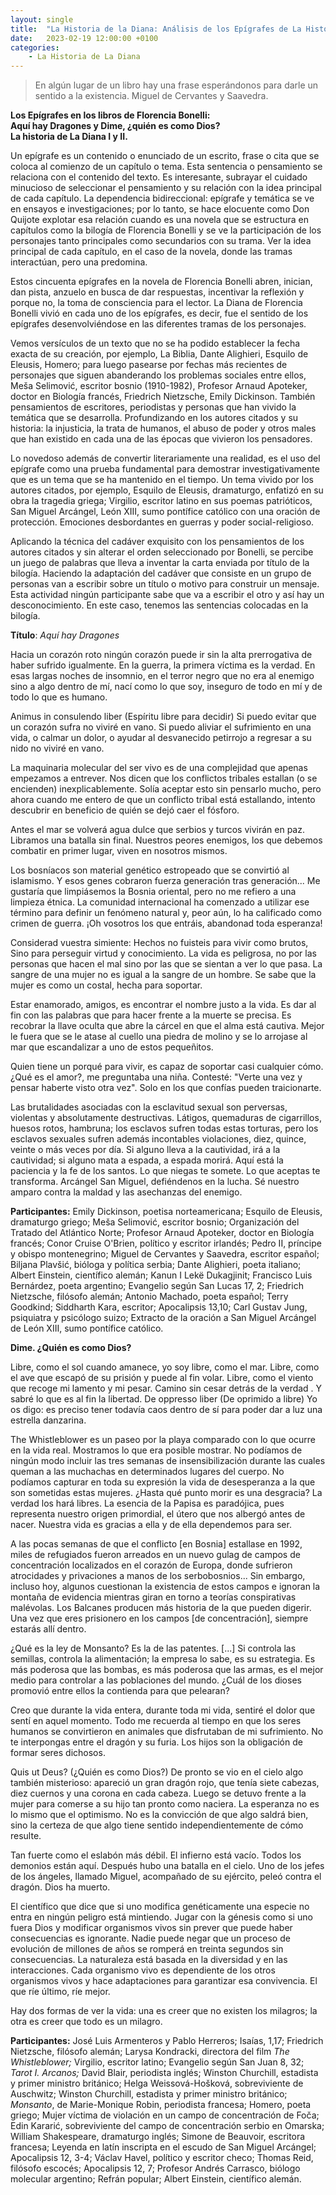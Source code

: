 ```yaml
---
layout: single
title:  "La Historia de la Diana: Análisis de los Epígrafes de La Historia de La Diana I y II"
date:   2023-02-19 12:00:00 +0100
categories: 
    - La Historia de La Diana
---
```

>En algún lugar de un libro hay una frase esperándonos para darle un sentido a la existencia. Miguel de Cervantes y Saavedra.

**Los Epígrafes en los libros de Florencia Bonelli:**  
**Aquí hay Dragones y Dime, ¿quién es como Dios?**  
**La historia de La Diana I y II.**  

Un epígrafe es un contenido o enunciado de un escrito, frase o cita que
se coloca al comienzo de un capítulo o tema. Esta sentencia o
pensamiento se relaciona con el contenido del texto. Es interesante,
subrayar el cuidado minucioso de seleccionar el pensamiento y su
relación con la idea principal de cada capítulo. La dependencia
bidireccional: epígrafe y temática se ve en ensayos e investigaciones;
por lo tanto, se hace elocuente como Don Quijote explotar esa relación
cuando es una novela que se estructura en capítulos como la bilogía de
Florencia Bonelli y se ve la participación de los personajes tanto
principales como secundarios con su trama. Ver la idea principal de cada
capítulo, en el caso de la novela, donde las tramas interactúan, pero
una predomina.

Estos cincuenta epígrafes en la novela de Florencia Bonelli abren,
inician, dan pista, anzuelo en busca de dar respuestas, incentivar la
reflexión y porque no, la toma de consciencia para el lector. La Diana
de Florencia Bonelli vivió en cada uno de los epígrafes, es decir, fue
el sentido de los epígrafes desenvolviéndose en las diferentes tramas de
los personajes.

Vemos versículos de un texto que no se ha podido establecer la fecha
exacta de su creación, por ejemplo, La Biblia, Dante Alighieri, Esquilo
de Eleusis, Homero; para luego pasearse por fechas más recientes de
personajes que siguen abanderando los problemas sociales entre ellos,
Meša Selimović, escritor bosnio (1910-1982), Profesor Arnaud Apoteker,
doctor en Biología francés, Friedrich Nietzsche, Emily Dickinson.
También pensamientos de escritores, periodistas y personas que han
vivido la temática que se desarrolla. Profundizando en los autores
citados y su historia: la injusticia, la trata de humanos, el abuso de
poder y otros males que han existido en cada una de las épocas que
vivieron los pensadores.

Lo novedoso además de convertir literariamente una realidad, es el uso
del epígrafe como una prueba fundamental para demostrar
investigativamente que es un tema que se ha mantenido en el tiempo. Un
tema vivido por los autores citados, por ejemplo, Esquilo de Eleusis,
dramaturgo, enfatizó en su obra la tragedia griega; Virgilio, escritor
latino en sus poemas patrióticos, San Miguel Arcángel, León XIII, sumo
pontífice católico con una oración de protección. Emociones desbordantes
en guerras y poder social-religioso.

Aplicando la técnica del cadáver exquisito con los pensamientos de los
autores citados y sin alterar el orden seleccionado por Bonelli, se
percibe un juego de palabras que lleva a inventar la carta enviada por
título de la bilogía. Haciendo la adaptación del cadáver que consiste en
un grupo de personas van a escribir sobre un título o motivo para
construir un mensaje. Esta actividad ningún participante sabe que va a
escribir el otro y así hay un desconocimiento. En este caso, tenemos las
sentencias colocadas en la bilogía.

**Título**: *Aquí hay Dragones*

Hacia un corazón roto ningún corazón puede ir sin la alta prerrogativa
de haber sufrido igualmente. En la guerra, la primera víctima es la
verdad. En esas largas noches de insomnio, en el terror negro que no era
al enemigo sino a algo dentro de mí, nací como lo que soy, inseguro de
todo en mí y de todo lo que es humano.

Animus in consulendo liber (Espíritu libre para decidir) Si puedo
evitar que un corazón sufra no viviré en vano. Si puedo aliviar el
sufrimiento en una vida, o calmar un dolor, o ayudar al desvanecido
petirrojo a regresar a su nido no viviré en vano.

La maquinaria molecular del ser vivo es de una complejidad que apenas
empezamos a entrever. Nos dicen que los conflictos tribales estallan (o
se encienden) inexplicablemente. Solía aceptar esto sin pensarlo mucho,
pero ahora cuando me entero de que un conflicto tribal está estallando,
intento descubrir en beneficio de quién se dejó caer el fósforo.

Antes el mar se volverá agua dulce que serbios y turcos vivirán en paz.
Libramos una batalla sin final. Nuestros peores enemigos, los que
debemos combatir en primer lugar, viven en nosotros mismos.

Los bosníacos son material genético estropeado que se convirtió al
islamismo. Y esos genes cobraron fuerza generación tras generación... Me
gustaría que limpiásemos la Bosnia oriental, pero no me refiero a una
limpieza étnica. La comunidad internacional ha comenzado a utilizar ese
término para definir un fenómeno natural y, peor aún, lo ha calificado
como crimen de guerra. ¡Oh vosotros los que entráis, abandonad toda
esperanza!

Considerad vuestra simiente: Hechos no fuisteis para vivir como brutos,
Sino para perseguir virtud y conocimiento. La vida es peligrosa, no por
las personas que hacen el mal sino por las que se sientan a ver lo que
pasa. La sangre de una mujer no es igual a la sangre de un hombre. Se
sabe que la mujer es como un costal, hecha para soportar.

Estar enamorado, amigos, es encontrar el nombre justo a la vida. Es
dar al fin con las palabras que para hacer frente a la muerte se
precisa. Es recobrar la llave oculta que abre la cárcel en que el alma
está cautiva. Mejor le fuera que se le atase al cuello una piedra de
molino y se lo arrojase al mar que escandalizar a uno de estos
pequeñitos.

Quien tiene un porqué para vivir, es capaz de soportar casi cualquier
cómo. ¿Qué es el amor?, me preguntaba una niña. Contesté: "Verte una
vez y pensar haberte visto otra vez". Solo en los que confías pueden
traicionarte.

Las brutalidades asociadas con la esclavitud sexual son perversas,
violentas y absolutamente destructivas. Látigos, quemaduras de
cigarrillos, huesos rotos, hambruna; los esclavos sufren todas estas
torturas, pero los esclavos sexuales sufren además incontables
violaciones, diez, quince, veinte o más veces por día. Si alguno lleva
a la cautividad, irá a la cautividad; si alguno mata a espada, a
espada morirá. Aquí está la paciencia y la fe de los santos. Lo que
niegas te somete. Lo que aceptas te transforma. Arcángel San Miguel,
defiéndenos en la lucha. Sé nuestro amparo contra la maldad y las
asechanzas del enemigo.

**Participantes:** Emily Dickinson, poetisa norteamericana; Esquilo de
Eleusis, dramaturgo griego; Meša Selimović, escritor bosnio;
Organización del Tratado del Atlántico Norte; Profesor Arnaud Apoteker,
doctor en Biología francés; Conor Cruise O'Brien, político y escritor
irlandés; Pedro II, príncipe y obispo montenegrino; Miguel de Cervantes
y Saavedra, escritor español; Biljana Plavšić, bióloga y política
serbia; Dante Alighieri, poeta italiano; Albert Einstein, científico
alemán; Kanun I Lekë Dukagjinit; Francisco Luis Bernárdez, poeta
argentino; Evangelio según San Lucas 17, 2; Friedrich Nietzsche,
filósofo alemán; Antonio Machado, poeta español; Terry Goodkind;
Siddharth Kara, escritor; Apocalipsis 13,10; Carl Gustav Jung,
psiquiatra y psicólogo suizo; Extracto de la oración a San Miguel
Arcángel de León XIII, sumo pontífice católico.

**Dime. ¿Quién es como Dios?**

Libre, como el sol cuando amanece, yo soy libre, como el mar. Libre,
como el ave que escapó de su prisión y puede al fin volar. Libre, como
el viento que recoge mi lamento y mi pesar. Camino sin cesar detrás de
la verdad . Y sabré lo que es al fin la libertad. De oppresso liber (De
oprimido a libre) Yo os digo: es preciso tener todavía caos dentro de sí
para poder dar a luz una estrella danzarina.

The Whistleblower es un paseo por la playa comparado con lo que ocurre
en la vida real. Mostramos lo que era posible mostrar. No podíamos de
ningún modo incluir las tres semanas de insensibilización durante las
cuales queman a las muchachas en determinados lugares del cuerpo. No
podíamos capturar en toda su expresión la vida de desesperanza a la que
son sometidas estas mujeres. ¿Hasta qué punto morir es una desgracia? La
verdad los hará libres. La esencia de la Papisa es paradójica, pues
representa nuestro origen primordial, el útero que nos albergó antes de
nacer. Nuestra vida es gracias a ella y de ella dependemos para ser.

A las pocas semanas de que el conflicto \[en Bosnia\] estallase en 1992,
miles de refugiados fueron arreados en un nuevo gulag de campos de
concentración localizados en el corazón de Europa, donde sufrieron
atrocidades y privaciones a manos de los serbobosnios... Sin embargo,
incluso hoy, algunos cuestionan la existencia de estos campos e ignoran
la montaña de evidencia mientras giran en torno a teorías conspirativas
malévolas. Los Balcanes producen más historia de la que pueden digerir.
Una vez que eres prisionero en los campos \[de concentración\], siempre
estarás allí dentro.

¿Qué es la ley de Monsanto? Es la de las patentes. \[\...\] Si controla
las semillas, controla la alimentación; la empresa lo sabe, es su
estrategia. Es más poderosa que las bombas, es más poderosa que las
armas, es el mejor medio para controlar a las poblaciones del mundo.
¿Cuál de los dioses promovió entre ellos la contienda para que pelearan?

Creo que durante la vida entera, durante toda mi vida, sentiré el dolor
que sentí en aquel momento. Todo me recuerda al tiempo en que los seres
humanos se convirtieron en animales que disfrutaban de mi sufrimiento.
No te interpongas entre el dragón y su furia. Los hijos son la
obligación de formar seres dichosos.

Quis ut Deus? (¿Quién es como Dios?) De pronto se vio en el cielo algo
también misterioso: apareció un gran dragón rojo, que tenía siete
cabezas, diez cuernos y una corona en cada cabeza. Luego se detuvo
frente a la mujer para comerse a su hijo tan pronto como naciera. La
esperanza no es lo mismo que el optimismo. No es la convicción de que
algo saldrá bien, sino la certeza de que algo tiene sentido
independientemente de cómo resulte.

Tan fuerte como el eslabón más débil. El infierno está vacío. Todos los
demonios están aquí. Después hubo una batalla en el cielo. Uno de los
jefes de los ángeles, llamado Miguel, acompañado de su ejército, peleó
contra el dragón. Dios ha muerto.

El científico que dice que si uno modifica genéticamente una especie no
entra en ningún peligro está mintiendo. Jugar con la génesis como si uno
fuera Dios y modificar organismos vivos sin prever que puede haber
consecuencias es ignorante. Nadie puede negar que un proceso de
evolución de millones de años se romperá en treinta segundos sin
consecuencias. La naturaleza está basada en la diversidad y en las
interacciones. Cada organismo vivo es dependiente de los otros
organismos vivos y hace adaptaciones para garantizar esa convivencia. El
que ríe último, ríe mejor.

Hay dos formas de ver la vida: una es creer que no existen los milagros;
la otra es creer que todo es un milagro.

**Participantes:** José Luis Armenteros y Pablo Herreros; Isaías, 1,17;
Friedrich Nietzsche, filósofo alemán; Larysa Kondracki, directora del
film *The Whistleblower;* Virgilio, escritor latino; Evangelio según San
Juan 8, 32; *Tarot I. Arcanos;* David Blair, periodista inglés; Winston
Churchill, estadista y primer ministro británico; Helga
Weissová-Hošková, sobreviviente de Auschwitz; Winston Churchill,
estadista y primer ministro británico; *Monsanto*, de Marie-Monique
Robin, periodista francesa; Homero, poeta griego; Mujer víctima de
violación en un campo de concentración de Foča; Edin Kararić,
sobreviviente del campo de concentración serbio en Omarska; William
Shakespeare, dramaturgo inglés; Simone de Beauvoir, escritora francesa;
Leyenda en latín inscripta en el escudo de San Miguel Arcángel;
Apocalipsis 12, 3-4; Václav Havel, político y escritor checo; Thomas
Reid, filósofo escocés; Apocalipsis 12, 7; Profesor Andrés Carrasco,
biólogo molecular argentino; Refrán popular; Albert Einstein, científico
alemán.
